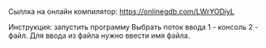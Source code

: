 Сыллка на онлайн компилятор:
https://onlinegdb.com/LWrYODiyL

Инструкция:
запустить программу
Выбрать поток ввода 1 - консоль 2 - файл.
Для ввода из файла нужно ввести имя файла.
